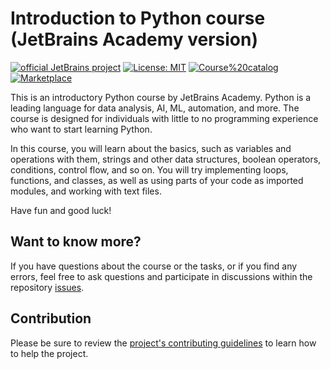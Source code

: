 # Introduction to Python course (JetBrains Academy version)
[![official JetBrains project](http://jb.gg/badges/official.svg)](https://confluence.jetbrains.com/display/ALL/JetBrains+on+GitHub)
 [![License: MIT](https://img.shields.io/badge/License-MIT-yellow.svg)](https://opensource.org/licenses/MIT)
<a href="https://academy.jetbrains.com/course/16630-introduction-to-python?=fromGitHub" target="_blank">
<img src="https://img.shields.io/static/v1?logo=jetbrains&logoColor=1bd58e&label=&message=Course%20catalog&color=5a5a5a&style=flat" alt="Course%20catalog"></a>
<a href="https://plugins.jetbrains.com/plugin/16630/versions" target="_blank">
<img src="https://img.shields.io/badge/dynamic/yaml?query=%24.course_version&url=https://raw.githubusercontent.com/jetbrains-academy/introduction_to_python/refs/heads/master/course-remote-info.yaml&logo=jetbrains&logoColor=FC801D&label=Marketplace&color=6b59fe&style=flat&prefix=v" alt="Marketplace"></a>

  <p>This is an introductory Python course by JetBrains Academy. Python is a leading language for data analysis, AI, ML, automation, and more. The course is designed for individuals with little to no programming experience who want to start learning Python.</p>


  <p>In this course, you will learn about the basics, such as variables and operations
  with them, strings and other data structures, boolean operators, conditions, control
  flow, and so on. You will try implementing loops, functions, and classes, as well as
  using parts of your code as imported modules, and working with text files.</p>

  <p>Have fun and good luck!</p>

## Want to know more?
If you have questions about the course or the tasks, or if you find any errors, feel free to ask questions and participate in discussions within the repository [issues](https://github.com/jetbrains-academy/introduction_to_python/issues).

## Contribution
Please be sure to review the [project's contributing guidelines](./contributing.md) to learn how to help the project.
